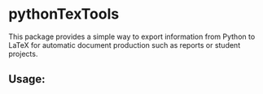 # pythonTexTools

This package provides a simple way to export information from Python to LaTeX for automatic document production such as reports or student projects.

## Usage: 
